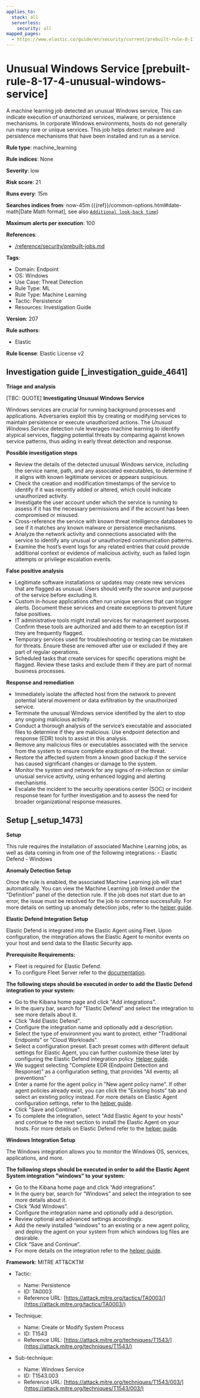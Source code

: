 ```yaml
---
applies_to:
  stack: all
  serverless:
    security: all
mapped_pages:
  - https://www.elastic.co/guide/en/security/current/prebuilt-rule-8-17-4-unusual-windows-service.html
---
```


# Unusual Windows Service [prebuilt-rule-8-17-4-unusual-windows-service]

A machine learning job detected an unusual Windows service, This can indicate execution of unauthorized services, malware, or persistence mechanisms. In corporate Windows environments, hosts do not generally run many rare or unique services. This job helps detect malware and persistence mechanisms that have been installed and run as a service.

**Rule type**: machine_learning

**Rule indices**: None

**Severity**: low

**Risk score**: 21

**Runs every**: 15m

**Searches indices from**: now-45m ({{ref}}/common-options.html#date-math[Date Math format], see also [`Additional look-back time`](docs-content://solutions/security/detect-and-alert/create-detection-rule.md#rule-schedule))

**Maximum alerts per execution**: 100

**References**:

* [/reference/security/prebuilt-jobs.md](/reference/prebuilt-jobs.md)

**Tags**:

* Domain: Endpoint
* OS: Windows
* Use Case: Threat Detection
* Rule Type: ML
* Rule Type: Machine Learning
* Tactic: Persistence
* Resources: Investigation Guide

**Version**: 207

**Rule authors**:

* Elastic

**Rule license**: Elastic License v2

## Investigation guide [_investigation_guide_4641]

**Triage and analysis**

[TBC: QUOTE]
**Investigating Unusual Windows Service**

Windows services are crucial for running background processes and applications. Adversaries exploit this by creating or modifying services to maintain persistence or execute unauthorized actions. The *Unusual Windows Service* detection rule leverages machine learning to identify atypical services, flagging potential threats by comparing against known service patterns, thus aiding in early threat detection and response.

**Possible investigation steps**

* Review the details of the detected unusual Windows service, including the service name, path, and any associated executables, to determine if it aligns with known legitimate services or appears suspicious.
* Check the creation and modification timestamps of the service to identify if it was recently added or altered, which could indicate unauthorized activity.
* Investigate the user account under which the service is running to assess if it has the necessary permissions and if the account has been compromised or misused.
* Cross-reference the service with known threat intelligence databases to see if it matches any known malware or persistence mechanisms.
* Analyze the network activity and connections associated with the service to identify any unusual or unauthorized communication patterns.
* Examine the host’s event logs for any related entries that could provide additional context or evidence of malicious activity, such as failed login attempts or privilege escalation events.

**False positive analysis**

* Legitimate software installations or updates may create new services that are flagged as unusual. Users should verify the source and purpose of the service before excluding it.
* Custom in-house applications often run unique services that can trigger alerts. Document these services and create exceptions to prevent future false positives.
* IT administrative tools might install services for management purposes. Confirm these tools are authorized and add them to an exception list if they are frequently flagged.
* Temporary services used for troubleshooting or testing can be mistaken for threats. Ensure these are removed after use or excluded if they are part of regular operations.
* Scheduled tasks that create services for specific operations might be flagged. Review these tasks and exclude them if they are part of normal business processes.

**Response and remediation**

* Immediately isolate the affected host from the network to prevent potential lateral movement or data exfiltration by the unauthorized service.
* Terminate the unusual Windows service identified by the alert to stop any ongoing malicious activity.
* Conduct a thorough analysis of the service’s executable and associated files to determine if they are malicious. Use endpoint detection and response (EDR) tools to assist in this analysis.
* Remove any malicious files or executables associated with the service from the system to ensure complete eradication of the threat.
* Restore the affected system from a known good backup if the service has caused significant changes or damage to the system.
* Monitor the system and network for any signs of re-infection or similar unusual service activity, using enhanced logging and alerting mechanisms.
* Escalate the incident to the security operations center (SOC) or incident response team for further investigation and to assess the need for broader organizational response measures.


## Setup [_setup_1473]

**Setup**

This rule requires the installation of associated Machine Learning jobs, as well as data coming in from one of the following integrations: - Elastic Defend - Windows

**Anomaly Detection Setup**

Once the rule is enabled, the associated Machine Learning job will start automatically. You can view the Machine Learning job linked under the "Definition" panel of the detection rule. If the job does not start due to an error, the issue must be resolved for the job to commence successfully. For more details on setting up anomaly detection jobs, refer to the [helper guide](docs-content://explore-analyze/machine-learning/anomaly-detection.md).

**Elastic Defend Integration Setup**

Elastic Defend is integrated into the Elastic Agent using Fleet. Upon configuration, the integration allows the Elastic Agent to monitor events on your host and send data to the Elastic Security app.

**Prerequisite Requirements:**

* Fleet is required for Elastic Defend.
* To configure Fleet Server refer to the [documentation](docs-content://reference/ingestion-tools/fleet/fleet-server.md).

**The following steps should be executed in order to add the Elastic Defend integration to your system:**

* Go to the Kibana home page and click "Add integrations".
* In the query bar, search for "Elastic Defend" and select the integration to see more details about it.
* Click "Add Elastic Defend".
* Configure the integration name and optionally add a description.
* Select the type of environment you want to protect, either "Traditional Endpoints" or "Cloud Workloads".
* Select a configuration preset. Each preset comes with different default settings for Elastic Agent, you can further customize these later by configuring the Elastic Defend integration policy. [Helper guide](docs-content://solutions/security/configure-elastic-defend/configure-an-integration-policy-for-elastic-defend.md).
* We suggest selecting "Complete EDR (Endpoint Detection and Response)" as a configuration setting, that provides "All events; all preventions"
* Enter a name for the agent policy in "New agent policy name". If other agent policies already exist, you can click the "Existing hosts" tab and select an existing policy instead. For more details on Elastic Agent configuration settings, refer to the [helper guide](docs-content://reference/ingestion-tools/fleet/agent-policy.md).
* Click "Save and Continue".
* To complete the integration, select "Add Elastic Agent to your hosts" and continue to the next section to install the Elastic Agent on your hosts. For more details on Elastic Defend refer to the [helper guide](docs-content://solutions/security/configure-elastic-defend/install-elastic-defend.md).

**Windows Integration Setup**

The Windows integration allows you to monitor the Windows OS, services, applications, and more.

**The following steps should be executed in order to add the Elastic Agent System integration "windows" to your system:**

* Go to the Kibana home page and click “Add integrations”.
* In the query bar, search for “Windows” and select the integration to see more details about it.
* Click “Add Windows”.
* Configure the integration name and optionally add a description.
* Review optional and advanced settings accordingly.
* Add the newly installed “windows” to an existing or a new agent policy, and deploy the agent on your system from which windows log files are desirable.
* Click “Save and Continue”.
* For more details on the integration refer to the [helper guide](https://docs.elastic.co/integrations/windows).

**Framework**: MITRE ATT&CKTM

* Tactic:

    * Name: Persistence
    * ID: TA0003
    * Reference URL: [https://attack.mitre.org/tactics/TA0003/](https://attack.mitre.org/tactics/TA0003/)

* Technique:

    * Name: Create or Modify System Process
    * ID: T1543
    * Reference URL: [https://attack.mitre.org/techniques/T1543/](https://attack.mitre.org/techniques/T1543/)

* Sub-technique:

    * Name: Windows Service
    * ID: T1543.003
    * Reference URL: [https://attack.mitre.org/techniques/T1543/003/](https://attack.mitre.org/techniques/T1543/003/)



